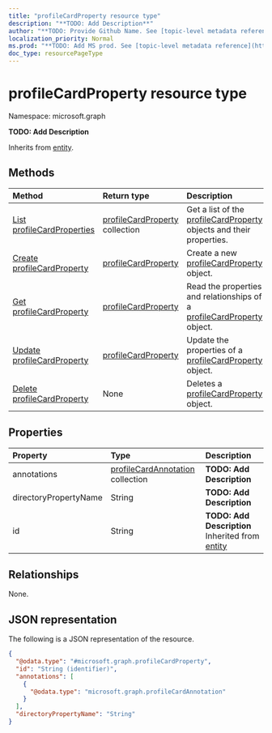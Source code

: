 ```yaml
---
title: "profileCardProperty resource type"
description: "**TODO: Add Description**"
author: "**TODO: Provide Github Name. See [topic-level metadata reference](https://msgo.azurewebsites.net/add/document/guidelines/metadata.html#topic-level-metadata)**"
localization_priority: Normal
ms.prod: "**TODO: Add MS prod. See [topic-level metadata reference](https://msgo.azurewebsites.net/add/document/guidelines/metadata.html#topic-level-metadata)**"
doc_type: resourcePageType
---
```


# profileCardProperty resource type

Namespace: microsoft.graph



**TODO: Add Description**


Inherits from [entity](../resources/entity.md).

## Methods
|Method|Return type|Description|
|:---|:---|:---|
|[List profileCardProperties](../api/profilecardproperty-list.md)|[profileCardProperty](../resources/profilecardproperty.md) collection|Get a list of the [profileCardProperty](../resources/profilecardproperty.md) objects and their properties.|
|[Create profileCardProperty](../api/profilecardproperty-create.md)|[profileCardProperty](../resources/profilecardproperty.md)|Create a new [profileCardProperty](../resources/profilecardproperty.md) object.|
|[Get profileCardProperty](../api/profilecardproperty-get.md)|[profileCardProperty](../resources/profilecardproperty.md)|Read the properties and relationships of a [profileCardProperty](../resources/profilecardproperty.md) object.|
|[Update profileCardProperty](../api/profilecardproperty-update.md)|[profileCardProperty](../resources/profilecardproperty.md)|Update the properties of a [profileCardProperty](../resources/profilecardproperty.md) object.|
|[Delete profileCardProperty](../api/profilecardproperty-delete.md)|None|Deletes a [profileCardProperty](../resources/profilecardproperty.md) object.|

## Properties
|Property|Type|Description|
|:---|:---|:---|
|annotations|[profileCardAnnotation](../resources/profilecardannotation.md) collection|**TODO: Add Description**|
|directoryPropertyName|String|**TODO: Add Description**|
|id|String|**TODO: Add Description** Inherited from [entity](../resources/entity.md)|

## Relationships
None.

## JSON representation
The following is a JSON representation of the resource.
<!-- {
  "blockType": "resource",
  "keyProperty": "id",
  "@odata.type": "microsoft.graph.profileCardProperty",
  "baseType": "microsoft.graph.entity",
  "openType": false
}
-->
``` json
{
  "@odata.type": "#microsoft.graph.profileCardProperty",
  "id": "String (identifier)",
  "annotations": [
    {
      "@odata.type": "microsoft.graph.profileCardAnnotation"
    }
  ],
  "directoryPropertyName": "String"
}
```

